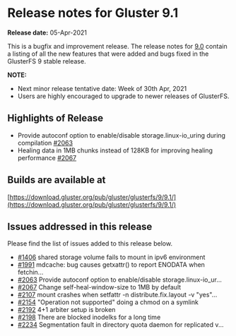 # Release notes for Gluster 9.1

**Release date:** 05-Apr-2021

This is a bugfix and improvement release. The release notes for [9.0](9.0.md)
contain a listing of all the new features that were added
and bugs fixed in the GlusterFS 9 stable release.

**NOTE:** 
- Next minor release tentative date: Week of 30th Apr, 2021
- Users are highly encouraged to upgrade to newer releases of GlusterFS.

## Highlights of Release

- Provide autoconf option to enable/disable storage.linux-io_uring during compilation [#2063](https://github.com/gluster/glusterfs/issues/2063)
- Healing data in 1MB chunks instead of 128KB for improving healing performance [#2067](https://github.com/gluster/glusterfs/issues/2067)

## Builds are available at 

[https://download.gluster.org/pub/gluster/glusterfs/9/9.1/](https://download.gluster.org/pub/gluster/glusterfs/9/9.1/)

## Issues addressed in this release

Please find the list of issues added to this release below.

- [#1406](https://github.com/gluster/glusterfs/issues/1406) shared storage volume fails to mount in ipv6 environment
- [#1991](https://github.com/gluster/glusterfs/issues/1991) mdcache: bug causes getxattr() to report ENODATA when fetchin...
- [#2063](https://github.com/gluster/glusterfs/issues/2063) Provide autoconf option to enable/disable storage.linux-io_ur...
- [#2067](https://github.com/gluster/glusterfs/issues/2067) Change self-heal-window-size to 1MB by default
- [#2107](https://github.com/gluster/glusterfs/issues/2107) mount crashes when setfattr -n distribute.fix.layout -v "yes"...
- [#2154](https://github.com/gluster/glusterfs/issues/2154) "Operation not supported" doing a chmod on a symlink
- [#2192](https://github.com/gluster/glusterfs/issues/2192) 4+1 arbiter setup is broken
- [#2198](https://github.com/gluster/glusterfs/issues/2198) There are blocked inodelks for a long time
- [#2234](https://github.com/gluster/glusterfs/issues/2234) Segmentation fault in directory quota daemon for replicated v...


